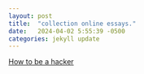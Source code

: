 ```yaml
---
layout: post
title:  "collection online essays."
date:   2024-04-02 5:55:39 -0500
categories: jekyll update
---
```



[How to be a hacker](http://www.catb.org/~esr/faqs/hacker-howto.html)
